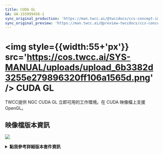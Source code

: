```yaml
---
title: CUDA GL
GA: UA-155999456-1
sync_original_production: 'https://man.twcc.ai/@twccdocs/ccs-concept-image-main-zh' 
sync_original_preview: 'https://man.twcc.ai/@preview-twccdocs/ccs-concept-image-main-zh' 
---
```



# <img style={{width:55+'px'}} src='https://cos.twcc.ai/SYS-MANUAL/uploads/upload_6b3382d3255e279896320ff106a1565d.png' /> CUDA GL

TWCC提供 NGC CUDA GL 立即可用的工作環境。在 CUDA 映像檔上支援OpenGL。

## <i class="fa fa-sticky-note" aria-hidden="true"></i> <span class="ccsimglist">映像檔版本資訊</span> 

![](https://cos.twcc.ai/SYS-MANUAL/uploads/upload_92079bfb77029274ebafe18ad44ac686.png)





<details class="docspoiler">

<summary><b>點我參考詳細版本套件資訊</b></summary>

- [NGC CUDA GL](https://catalog.ngc.nvidia.com/orgs/nvidia/containers/cudagl) 

</details>
